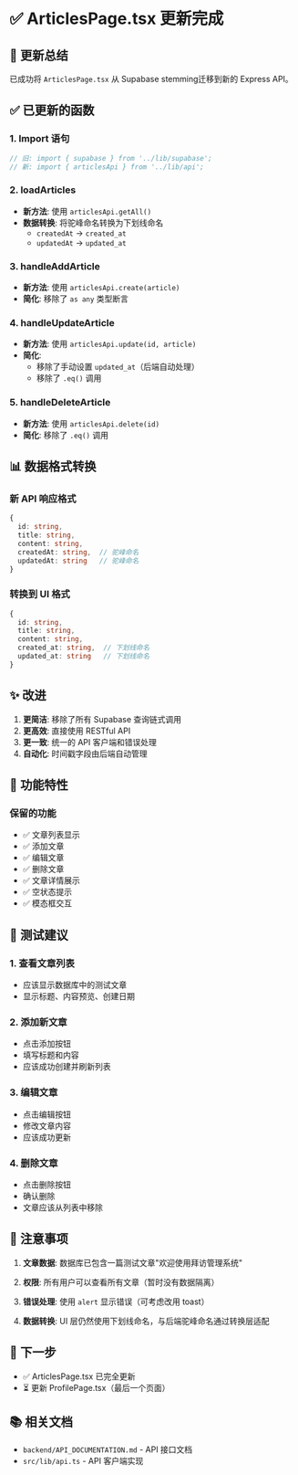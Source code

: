 # ✅ ArticlesPage.tsx 更新完成

## 🎉 更新总结

已成功将 `ArticlesPage.tsx` 从 Supabase stemming迁移到新的 Express API。

## ✅ 已更新的函数

### 1. Import 语句
```typescript
// 旧: import { supabase } from '../lib/supabase';
// 新: import { articlesApi } from '../lib/api';
```

### 2. loadArticles
- **新方法**: 使用 `articlesApi.getAll()`
- **数据转换**: 将驼峰命名转换为下划线命名
  - `createdAt` → `created_at`
  - `updatedAt` → `updated_at`

### 3. handleAddArticle
- **新方法**: 使用 `articlesApi.create(article)`
- **简化**: 移除了 `as any` 类型断言

### 4. handleUpdateArticle
- **新方法**: 使用 `articlesApi.update(id, article)`
- **简化**: 
  - 移除了手动设置 `updated_at`（后端自动处理）
  - 移除了 `.eq()` 调用

### 5. handleDeleteArticle
- **新方法**: 使用 `articlesApi.delete(id)`
- **简化**: 移除了 `.eq()` 调用

## 📊 数据格式转换

### 新 API 响应格式
```typescript
{
  id: string,
  title: string,
  content: string,
  createdAt: string,  // 驼峰命名
  updatedAt: string   // 驼峰命名
}
```

### 转换到 UI 格式
```typescript
{
  id: string,
  title: string,
  content: string,
  created_at: string,  // 下划线命名
  updated_at: string   // 下划线命名
}
```

## ✨ 改进

1. **更简洁**: 移除了所有 Supabase 查询链式调用
2. **更高效**: 直接使用 RESTful API
3. **更一致**: 统一的 API 客户端和错误处理
4. **自动化**: 时间戳字段由后端自动管理

## 🎯 功能特性

### 保留的功能
- ✅ 文章列表显示
- ✅ 添加文章
- ✅ 编辑文章
- ✅ 删除文章
- ✅ 文章详情展示
- ✅ 空状态提示
- ✅ 模态框交互

## 🧪 测试建议

### 1. 查看文章列表
- 应该显示数据库中的测试文章
- 显示标题、内容预览、创建日期

### 2. 添加新文章
- 点击添加按钮
- 填写标题和内容
- 应该成功创建并刷新列表

### 3. 编辑文章
- 点击编辑按钮
- 修改文章内容
- 应该成功更新

### 4. 删除文章
- 点击删除按钮
- 确认删除
- 文章应该从列表中移除

## 📝 注意事项

1. **文章数据**: 数据库已包含一篇测试文章"欢迎使用拜访管理系统"

2. **权限**: 所有用户可以查看所有文章（暂时没有数据隔离）

3. **错误处理**: 使用 `alert` 显示错误（可考虑改用 toast）

4. **数据转换**: UI 层仍然使用下划线命名，与后端驼峰命名通过转换层适配

## 🎯 下一步

- ✅ ArticlesPage.tsx 已完全更新
- ⏳ 更新 ProfilePage.tsx（最后一个页面）

## 📚 相关文档

- `backend/API_DOCUMENTATION.md` - API 接口文档
- `src/lib/api.ts` - API 客户端实现

